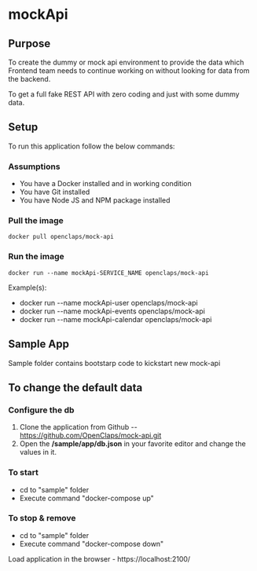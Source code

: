 # mockApi

## Purpose
To create the dummy or mock api environment to provide the data which Frontend team needs to continue working on without looking for data from the backend.

To get a full fake REST API with zero coding and just with some dummy data.

## Setup
To run this application follow the below commands:

### Assumptions
   * You have a Docker installed and in working condition
   * You have Git installed
   * You have Node JS and NPM package installed

### Pull the image
    docker pull openclaps/mock-api

### Run the image
    docker run --name mockApi-SERVICE_NAME openclaps/mock-api

Example(s): 
 - docker run --name mockApi-user openclaps/mock-api
 - docker run --name mockApi-events openclaps/mock-api
 - docker run --name mockApi-calendar openclaps/mock-api

## Sample App
Sample folder contains bootstarp code to kickstart new mock-api

## To change the default data

### Configure the db
1. Clone the application from Github -- https://github.com/OpenClaps/mock-api.git
2. Open the **/sample/app/db.json** in your favorite editor and change the values in it.

### To start
- cd to "sample" folder
- Execute command "docker-compose up"

### To stop & remove

- cd to "sample" folder
- Execute command "docker-compose down"

Load application in the browser - https://localhost:2100/

